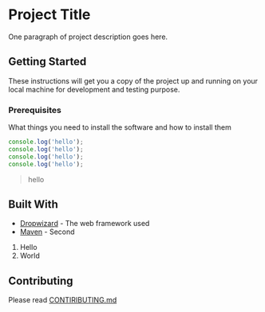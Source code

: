 # Project Title
One paragraph of project description goes here.

## Getting Started
These instructions will get you a copy of the project up and running on your local machine for development and testing purpose.

### Prerequisites
What things you need to install the software and how to install them

~~~js
console.log('hello');
console.log('hello');
console.log('hello');
console.log('hello');
~~~

> hello

## Built With
  - [Dropwizard](http://naver.com) - The web framework used
  - [Maven](http://daum.net) - Second


  1. Hello
  2. World

## Contributing
Please read [CONTIRIBUTING.md](index.js)